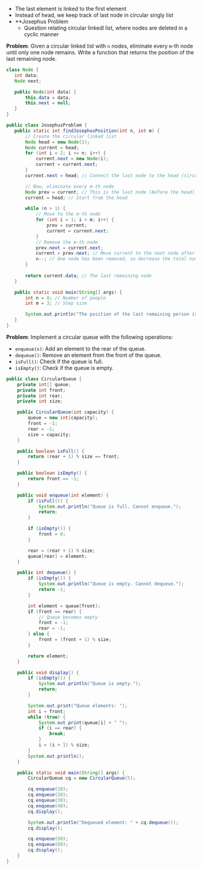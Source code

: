 - The last element is linked to the first element
- Instead of head, we keep track of last node in circular singly list
- **Josephus Problem
	- Question relating circular linkedl list, where nodes are deleted in a cyclic manner

 **Problem**:  Given a circular linked list with `n` nodes, eliminate every `m`-th node until only one node remains. Write a function that returns the position of the last remaining node.
 ```Java
class Node {
    int data;
    Node next;

    public Node(int data) {
        this.data = data;
        this.next = null;
    }
}

public class JosephusProblem {
    public static int findJosephusPosition(int n, int m) {
        // Create the circular linked list
        Node head = new Node(1);
        Node current = head;
        for (int i = 2; i <= n; i++) {
            current.next = new Node(i);
            current = current.next;
        }
        current.next = head; // Connect the last node to the head (circular)

        // Now, eliminate every m-th node
        Node prev = current; // This is the last node (before the head)
        current = head; // Start from the head

        while (n > 1) {
            // Move to the m-th node
            for (int i = 1; i < m; i++) {
                prev = current;
                current = current.next;
            }
            // Remove the m-th node
            prev.next = current.next;
            current = prev.next; // Move current to the next node after removal
            n--; // One node has been removed, so decrease the total number of nodes
        }
        
        return current.data; // The last remaining node
    }

    public static void main(String[] args) {
        int n = 8; // Number of people
        int m = 3; // Step size

        System.out.println("The position of the last remaining person is: " + findJosephusPosition(n, m));
    }
}

```

**Problem**:  Implement a circular queue with the following operations:
- `enqueue(x)`: Add an element to the rear of the queue.
- `dequeue()`: Remove an element from the front of the queue.
- `isFull()`: Check if the queue is full.
- `isEmpty()`: Check if the queue is empty.
```Java
public class CircularQueue {
    private int[] queue;
    private int front;
    private int rear;
    private int size;

    public CircularQueue(int capacity) {
        queue = new int[capacity];
        front = -1;
        rear = -1;
        size = capacity;
    }

    public boolean isFull() {
        return (rear + 1) % size == front;
    }

    public boolean isEmpty() {
        return front == -1;
    }

    public void enqueue(int element) {
        if (isFull()) {
            System.out.println("Queue is full. Cannot enqueue.");
            return;
        }

        if (isEmpty()) {
            front = 0;
        }

        rear = (rear + 1) % size;
        queue[rear] = element;
    }

    public int dequeue() {
        if (isEmpty()) {
            System.out.println("Queue is empty. Cannot dequeue.");
            return -1;
        }

        int element = queue[front];
        if (front == rear) {
            // Queue becomes empty
            front = -1;
            rear = -1;
        } else {
            front = (front + 1) % size;
        }

        return element;
    }

    public void display() {
        if (isEmpty()) {
            System.out.println("Queue is empty.");
            return;
        }

        System.out.print("Queue elements: ");
        int i = front;
        while (true) {
            System.out.print(queue[i] + " ");
            if (i == rear) {
                break;
            }
            i = (i + 1) % size;
        }
        System.out.println();
    }

    public static void main(String[] args) {
        CircularQueue cq = new CircularQueue(5);

        cq.enqueue(10);
        cq.enqueue(20);
        cq.enqueue(30);
        cq.enqueue(40);
        cq.display();

        System.out.println("Dequeued element: " + cq.dequeue());
        cq.display();

        cq.enqueue(50);
        cq.enqueue(60);
        cq.display();
    }
}
```

